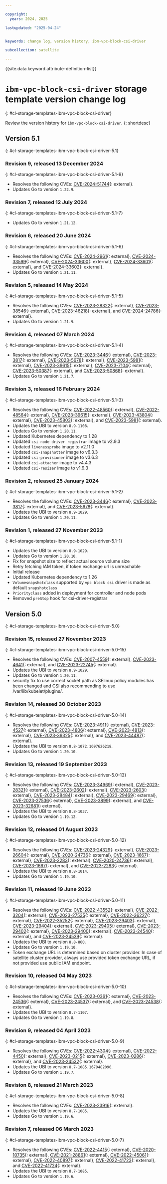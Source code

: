 ```yaml
---

copyright:
  years: 2024, 2025

lastupdated: "2025-04-24"


keywords: change log, version history, ibm-vpc-block-csi-driver

subcollection: satellite

---
```


{{site.data.keyword.attribute-definition-list}}

<!-- The content in this topic is auto-generated except for reuse-snippets indicated with {[ ]}. -->


# `ibm-vpc-block-csi-driver` storage template version change log
{: #cl-storage-templates-ibm-vpc-block-csi-driver}

Review the version history for `ibm-vpc-block-csi-driver`.
{: shortdesc}



## Version 5.1
{: #cl-storage-templates-ibm-vpc-block-csi-driver-5.1}


### Revision 9, released 13 December 2024
{: #cl-storage-templates-ibm-vpc-block-csi-driver-5.1-9}

- Resolves the following CVEs: [CVE-2024-51744](https://nvd.nist.gov/vuln/detail/CVE-2024-51744){: external}.
- Updates Go to version `1.22.9`.

### Revision 7, released 12 July 2024
{: #cl-storage-templates-ibm-vpc-block-csi-driver-5.1-7}

- Updates Go to version `1.21.12`.

### Revision 6, released 20 June 2024
{: #cl-storage-templates-ibm-vpc-block-csi-driver-5.1-6}

- Resolves the following CVEs: [CVE-2024-2961](https://nvd.nist.gov/vuln/detail/CVE-2024-2961){: external}, [CVE-2024-33599](https://nvd.nist.gov/vuln/detail/CVE-2024-33599){: external}, [CVE-2024-33600](https://nvd.nist.gov/vuln/detail/CVE-2024-33600){: external}, [CVE-2024-33601](https://nvd.nist.gov/vuln/detail/CVE-2024-33601){: external}, and [CVE-2024-33602](https://nvd.nist.gov/vuln/detail/CVE-2024-33602){: external}.
- Updates Go to version `1.21.11`.

### Revision 5, released 14 May 2024
{: #cl-storage-templates-ibm-vpc-block-csi-driver-5.1-5}

- Resolves the following CVEs: [CVE-2023-28322](https://nvd.nist.gov/vuln/detail/CVE-2023-28322){: external}, [CVE-2023-38546](https://nvd.nist.gov/vuln/detail/CVE-2023-38546){: external}, [CVE-2023-46218](https://nvd.nist.gov/vuln/detail/CVE-2023-46218){: external}, and [CVE-2024-24786](https://nvd.nist.gov/vuln/detail/CVE-2024-24786){: external}.
- Updates Go to version `1.21.9`.

### Revision 4, released 07 March 2024
{: #cl-storage-templates-ibm-vpc-block-csi-driver-5.1-4}

- Resolves the following CVEs: [CVE-2023-3446](https://nvd.nist.gov/vuln/detail/CVE-2023-3446){: external}, [CVE-2023-3817](https://nvd.nist.gov/vuln/detail/CVE-2023-3817){: external}, [CVE-2023-5678](https://nvd.nist.gov/vuln/detail/CVE-2023-5678){: external}, [CVE-2023-5981](https://nvd.nist.gov/vuln/detail/CVE-2023-5981){: external}, [CVE-2023-39615](https://nvd.nist.gov/vuln/detail/CVE-2023-39615){: external}, [CVE-2023-7104](https://nvd.nist.gov/vuln/detail/CVE-2023-7104){: external}, [CVE-2023-50387](https://nvd.nist.gov/vuln/detail/CVE-2023-50387){: external}, and [CVE-2023-50868](https://nvd.nist.gov/vuln/detail/CVE-2023-50868){: external}.
- Updates Go to version `1.21.7`.

### Revision 3, released 16 February 2024
{: #cl-storage-templates-ibm-vpc-block-csi-driver-5.1-3}

- Resolves the following CVEs: [CVE-2022-48560](https://nvd.nist.gov/vuln/detail/CVE-2022-48560){: external}, [CVE-2022-48564](https://nvd.nist.gov/vuln/detail/CVE-2022-48564){: external}, [CVE-2023-39615](https://nvd.nist.gov/vuln/detail/CVE-2023-39615){: external}, [CVE-2023-43804](https://nvd.nist.gov/vuln/detail/CVE-2023-43804){: external}, [CVE-2023-45803](https://nvd.nist.gov/vuln/detail/CVE-2023-45803){: external}, and [CVE-2023-5981](https://nvd.nist.gov/vuln/detail/CVE-2023-5981){: external}.
- Updates the UBI to version `8.9-1108`.
- Updates Go to version `1.20.11`.
- Updated Kubernetes dependency to 1.28 
- Updated `csi node driver registrar` image to v2.9.3 
- Updated `livenessprobe` image to v2.11.0 
- Updated `csi-snapshotter` image to v6.3.3 
- Updated `csi-provisioner` image to v3.6.3 
- Updated `csi-attacher` image to v4.4.3 
- Updated `csi-resizer` image to v1.9.3 

### Revision 2, released 25 January 2024
{: #cl-storage-templates-ibm-vpc-block-csi-driver-5.1-2}

- Resolves the following CVEs: [CVE-2023-3446](https://nvd.nist.gov/vuln/detail/CVE-2023-3446){: external}, [CVE-2023-3817](https://nvd.nist.gov/vuln/detail/CVE-2023-3817){: external}, and [CVE-2023-5678](https://nvd.nist.gov/vuln/detail/CVE-2023-5678){: external}.
- Updates the UBI to version `8.9-1029`.
- Updates Go to version `1.20.11`.

### Revision 1, released 27 November 2023
{: #cl-storage-templates-ibm-vpc-block-csi-driver-5.1-1}

- Updates the UBI to version `8.9-1029`.
- Updates Go to version `1.20.10`.
- Fix for snapshot size to reflect actual source volume size 
- Retry fetching IAM token, if token exchange url is unreachable 
- Initial release
- Updated Kubernetes dependency to 1.26
- `Volumesnapshotclass` supported by `vpc block csi` driver is made as default `snapshotclass`
- `Priorityclass` added in deployment for controller and node pods
- Removed `preStop` hook for csi-driver-registrar



## Version 5.0
{: #cl-storage-templates-ibm-vpc-block-csi-driver-5.0}


### Revision 15, released 27 November 2023
{: #cl-storage-templates-ibm-vpc-block-csi-driver-5.0-15}

- Resolves the following CVEs: [CVE-2007-4559](https://nvd.nist.gov/vuln/detail/CVE-2007-4559){: external}, [CVE-2023-4641](https://nvd.nist.gov/vuln/detail/CVE-2023-4641){: external}, and [CVE-2023-22745](https://nvd.nist.gov/vuln/detail/CVE-2023-22745){: external}.
- Updates the UBI to version `8.9-1029`.
- Updates Go to version `1.20.11`.
- security fix to use correct socket path as SElinux policy modules has been changed and CSI also recommending to use /var/lib/kubelet/plugins/.

### Revision 14, released 30 October 2023
{: #cl-storage-templates-ibm-vpc-block-csi-driver-5.0-14}

- Resolves the following CVEs: [CVE-2023-4911](https://nvd.nist.gov/vuln/detail/CVE-2023-4911){: external}, [CVE-2023-4527](https://nvd.nist.gov/vuln/detail/CVE-2023-4527){: external}, [CVE-2023-4806](https://nvd.nist.gov/vuln/detail/CVE-2023-4806){: external}, [CVE-2023-4813](https://nvd.nist.gov/vuln/detail/CVE-2023-4813){: external}, [CVE-2023-39325](https://nvd.nist.gov/vuln/detail/CVE-2023-39325){: external}, and [CVE-2023-44487](https://nvd.nist.gov/vuln/detail/CVE-2023-44487){: external}.
- Updates the UBI to version `8.8-1072.1697626218`.
- Updates Go to version `1.20.10`.

### Revision 13, released 19 September 2023
{: #cl-storage-templates-ibm-vpc-block-csi-driver-5.0-13}

- Resolves the following CVEs: [CVE-2023-34969](https://nvd.nist.gov/vuln/detail/CVE-2023-34969){: external}, [CVE-2023-28321](https://nvd.nist.gov/vuln/detail/CVE-2023-28321){: external}, [CVE-2023-2602](https://nvd.nist.gov/vuln/detail/CVE-2023-2602){: external}, [CVE-2023-2603](https://nvd.nist.gov/vuln/detail/CVE-2023-2603){: external}, [CVE-2023-28484](https://nvd.nist.gov/vuln/detail/CVE-2023-28484){: external}, [CVE-2023-29469](https://nvd.nist.gov/vuln/detail/CVE-2023-29469){: external}, [CVE-2023-27536](https://nvd.nist.gov/vuln/detail/CVE-2023-27536){: external}, [CVE-2023-3899](https://nvd.nist.gov/vuln/detail/CVE-2023-3899){: external}, and [CVE-2023-32681](https://nvd.nist.gov/vuln/detail/CVE-2023-32681){: external}.
- Updates the UBI to version `8.8-1037`.
- Updates Go to version `1.19.12`.

### Revision 12, released 01 August 2023
{: #cl-storage-templates-ibm-vpc-block-csi-driver-5.0-12}

- Resolves the following CVEs: [CVE-2023-24329](https://nvd.nist.gov/vuln/detail/CVE-2023-24329){: external}, [CVE-2023-26604](https://nvd.nist.gov/vuln/detail/CVE-2023-26604){: external}, [CVE-2020-24736](https://nvd.nist.gov/vuln/detail/CVE-2020-24736){: external}, [CVE-2023-1667](https://nvd.nist.gov/vuln/detail/CVE-2023-1667){: external}, [CVE-2023-2283](https://nvd.nist.gov/vuln/detail/CVE-2023-2283){: external}, [CVE-2020-24736](https://nvd.nist.gov/vuln/detail/CVE-2020-24736){: external}, [CVE-2023-1667](https://nvd.nist.gov/vuln/detail/CVE-2023-1667){: external}, and [CVE-2023-2283](https://nvd.nist.gov/vuln/detail/CVE-2023-2283){: external}.
- Updates the UBI to version `8.8-1014`.
- Updates Go to version `1.19.10`.

### Revision 11, released 19 June 2023
{: #cl-storage-templates-ibm-vpc-block-csi-driver-5.0-11}

- Resolves the following CVEs: [CVE-2022-43552](https://nvd.nist.gov/vuln/detail/CVE-2022-43552){: external}, [CVE-2022-3204](https://nvd.nist.gov/vuln/detail/CVE-2022-3204){: external}, [CVE-2023-27535](https://nvd.nist.gov/vuln/detail/CVE-2023-27535){: external}, [CVE-2022-36227](https://nvd.nist.gov/vuln/detail/CVE-2022-36227){: external}, [CVE-2022-35252](https://nvd.nist.gov/vuln/detail/CVE-2022-35252){: external}, [CVE-2023-29403](https://nvd.nist.gov/vuln/detail/CVE-2023-29403){: external}, [CVE-2023-29404](https://nvd.nist.gov/vuln/detail/CVE-2023-29404){: external}, [CVE-2023-29405](https://nvd.nist.gov/vuln/detail/CVE-2023-29405){: external}, [CVE-2023-29402](https://nvd.nist.gov/vuln/detail/CVE-2023-29402){: external}, [CVE-2023-29400](https://nvd.nist.gov/vuln/detail/CVE-2023-29400){: external}, [CVE-2023-24540](https://nvd.nist.gov/vuln/detail/CVE-2023-24540){: external}, and [CVE-2023-24539](https://nvd.nist.gov/vuln/detail/CVE-2023-24539){: external}.
- Updates the UBI to version `8.8-860`.
- Updates Go to version `1.19.10`.
- Token exchange URL is determined based on cluster provider. In case of satellite cluster provider, always use provided token exchange URL, if not provided use public IAM endpoint. 

### Revision 10, released 04 May 2023
{: #cl-storage-templates-ibm-vpc-block-csi-driver-5.0-10}

- Resolves the following CVEs: [CVE-2023-0361](https://nvd.nist.gov/vuln/detail/CVE-2023-0361){: external}, [CVE-2023-24536](https://nvd.nist.gov/vuln/detail/CVE-2023-24536){: external}, [CVE-2023-24537](https://nvd.nist.gov/vuln/detail/CVE-2023-24537){: external}, and [CVE-2023-24538](https://nvd.nist.gov/vuln/detail/CVE-2023-24538){: external}.
- Updates the UBI to version `8.7-1107`.
- Updates Go to version `1.19.8`.

### Revision 9, released 04 April 2023
{: #cl-storage-templates-ibm-vpc-block-csi-driver-5.0-9}

- Resolves the following CVEs: [CVE-2022-4304](https://nvd.nist.gov/vuln/detail/CVE-2022-4304){: external}, [CVE-2022-4450](https://nvd.nist.gov/vuln/detail/CVE-2022-4450){: external}, [CVE-2023-0215](https://nvd.nist.gov/vuln/detail/CVE-2023-0215){: external}, [CVE-2023-0286](https://nvd.nist.gov/vuln/detail/CVE-2023-0286){: external}, and [CVE-2023-24532](https://nvd.nist.gov/vuln/detail/CVE-2023-24532){: external}.
- Updates the UBI to version `8.7-1085.1679482090`.
- Updates Go to version `1.19.7`.

### Revision 8, released 21 March 2023
{: #cl-storage-templates-ibm-vpc-block-csi-driver-5.0-8}

- Resolves the following CVEs: [CVE-2023-23916](https://nvd.nist.gov/vuln/detail/CVE-2023-23916){: external}.
- Updates the UBI to version `8.7-1085`.
- Updates Go to version `1.19.6`.

### Revision 7, released 06 March 2023
{: #cl-storage-templates-ibm-vpc-block-csi-driver-5.0-7}

- Resolves the following CVEs: [CVE-2022-4415](https://nvd.nist.gov/vuln/detail/CVE-2022-4415){: external}, [CVE-2020-10735](https://nvd.nist.gov/vuln/detail/CVE-2020-10735){: external}, [CVE-2021-28861](https://nvd.nist.gov/vuln/detail/CVE-2021-28861){: external}, [CVE-2022-45061](https://nvd.nist.gov/vuln/detail/CVE-2022-45061){: external}, [CVE-2022-40897](https://nvd.nist.gov/vuln/detail/CVE-2022-40897){: external}, [CVE-2022-41723](https://nvd.nist.gov/vuln/detail/CVE-2022-41723){: external}, and [CVE-2022-41724](https://nvd.nist.gov/vuln/detail/CVE-2022-41724){: external}.
- Updates the UBI to version `8.7-1085`.
- Updates Go to version `1.19.6`.
